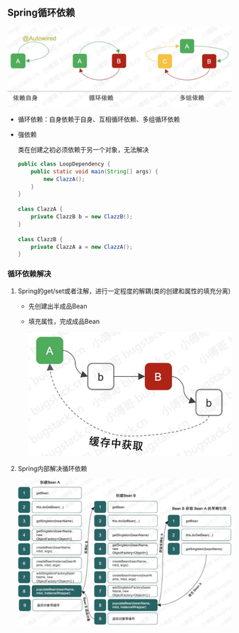 ## Spring循环依赖

![img.png](images/LoopDependency.png)

* 循环依赖：自身依赖于自身、互相循环依赖、多组循环依赖

* 强依赖

    类在创建之初必须依赖于另一个对象，无法解决
    
    ```java
    public class LoopDependency {
        public static void main(String[] args) {
            new ClazzA();
        }
    }
    
    class ClazzA {
        private ClazzB b = new ClazzB();
    }
    
    class ClazzB {
        private ClazzA a = new ClazzA();
    }
    ```

### 循环依赖解决

1. Spring的get/set或者注解，进行一定程度的解耦(类的创建和属性的填充分离)

    * 先创建出半成品Bean
    
    * 填充属性，完成成品Bean
    
      ![LoopDependencyResolution.png](images/LoopDependencyResolution.png)

2. Spring内部解决循环依赖

    ![SpringLoopDependency.png](images/SpringLoopDependency.png)

